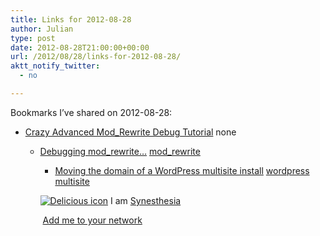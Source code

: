 ```yaml
---
title: Links for 2012-08-28
author: Julian
type: post
date: 2012-08-28T21:00:00+00:00
url: /2012/08/28/links-for-2012-08-28/
aktt_notify_twitter:
  - no

---
```

Bookmarks I&#8217;ve shared on 2012-08-28:

  * [Crazy Advanced Mod_Rewrite Debug Tutorial][1] 
    none</li> 
    
      * [Debugging mod_rewrite&hellip;][2] 
        [mod_rewrite][3] </li> 
        
          * [Moving the domain of a WordPress multisite install][4] 
            [wordpress][5] [multisite][6] </li> </ul> 
            
            <p class="deliciouslink">
              <a href="http://del.icio.us/synesthesia" title="See all my bookmarks on del.icio.us"><img src="https://www.synesthesia.co.uk/images/deliciousicon.jpg" alt="Delicious icon" /></a>&nbsp;I am <a href="http://del.icio.us/synesthesia" title="See all my bookmarks on del.icio.us">Synesthesia</a>
            </p>
            
            <p class="deliciouslink">
              <a href="http://del.icio.us/network?add=synesthesia" title="Add me to your del.icio.us network"><img src="https://www.synesthesia.co.uk/images/add.gif" alt="" /></a>&nbsp;<a href="http://del.icio.us/network?add=synesthesia" title="Add me to your del.icio.us network">Add me to your network</a>
            </p>

 [1]: http://www.askapache.com/htaccess/crazy-advanced-mod_rewrite-tutorial.html
 [2]: http://blog.tolleiv.de/2010/01/debugging-mod_rewrite/
 [3]: http://www.delicious.com/synesthesia/mod_rewrite
 [4]: http://www.realisingdesigns.com/2010/09/16/moving-the-domain-of-a-wordpress-multisite-install/
 [5]: http://www.delicious.com/synesthesia/wordpress
 [6]: http://www.delicious.com/synesthesia/multisite